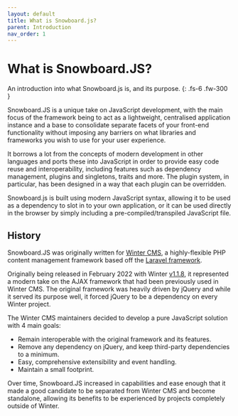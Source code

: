 ```yaml
---
layout: default
title: What is Snowboard.js?
parent: Introduction
nav_order: 1
---
```


# What is Snowboard.JS?

An introduction into what Snowboard.js is, and its purpose.
{: .fs-6 .fw-300 }

Snowboard.JS is a unique take on JavaScript development, with the main focus of the framework being to act as a lightweight, centralised application instance and a base to consolidate separate facets of your front-end functionality without imposing any barriers on what libraries and frameworks you wish to use for your user experience.

It borrows a lot from the concepts of modern development in other languages and ports these into JavaScript in order to provide easy code reuse and interoperability, including features such as dependency management, plugins and singletons, traits and more. The plugin system, in particular, has been designed in a way that each plugin can be overridden.

Snowboard.js is built using modern JavaScript syntax, allowing it to be used as a dependency to slot in to your own application, or it can be used directly in the browser by simply including a pre-compiled/transpiled JavaScript file.

## History

Snowboard.JS was originally written for [Winter CMS](https://wintercms.com), a highly-flexible PHP content management framework based off the [Laravel framework](https://laravel.com).

Originally being released in February 2022 with  Winter [v1.1.8](https://github.com/wintercms/winter/releases/tag/v1.1.8), it represented a modern take on the AJAX framework that had been previously used in Winter CMS. The original framework was heavily driven by jQuery and while it served its purpose well, it forced jQuery to be a dependency on every Winter project.

The Winter CMS maintainers decided to develop a pure JavaScript solution with 4 main goals:

- Remain interoperable with the original framework and its features.
- Remove any dependency on jQuery, and keep third-party dependencies to a minimum.
- Easy, comprehensive extensibility and event handling.
- Maintain a small footprint.

Over time, Snowboard.JS increased in capabilities and ease enough that it made a good candidate to be separated from Winter CMS and become standalone, allowing its benefits to be experienced by projects completely outside of Winter.
